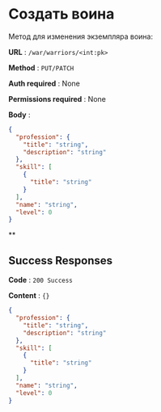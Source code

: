 # Создать воина

Метод для изменения экземпляра воина:

**URL** : `/war/warriors/<int:pk>`

**Method** : `PUT/PATCH`

**Auth required** : None

**Permissions required** : None

**Body** : 
```json
{
  "profession": {
    "title": "string",
    "description": "string"
  },
  "skill": [
    {
      "title": "string"
    }
  ],
  "name": "string",
  "level": 0
}
```

**

## Success Responses

**Code** : `200 Success`

**Content** : `{}`

```json
{
  "profession": {
    "title": "string",
    "description": "string"
  },
  "skill": [
    {
      "title": "string"
    }
  ],
  "name": "string",
  "level": 0
}
```
    
